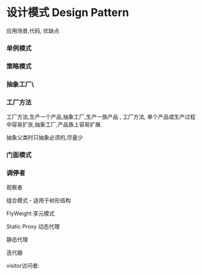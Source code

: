 # 设计模式 Design Pattern

应用场景,代码, 优缺点

### 单例模式

### 策略模式

### 抽象工厂\

### 工厂方法

工厂方法,生产一个产品,抽象工厂,生产一族产品 , 工厂方法, 单个产品或生产过程中容易扩张,抽象工厂,产品族上容易扩展. 

抽象父类时只抽象必须的,尽量少

### 门面模式

### 调停者



观察者



组合模式 - 适用于树形结构



FlyWeight 享元模式

Static Proxy 动态代理

静态代理

迭代器

visitor访问者: 